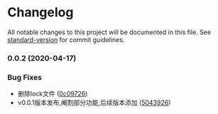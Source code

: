 # Changelog

All notable changes to this project will be documented in this file. See [standard-version](https://github.com/conventional-changelog/standard-version) for commit guidelines.

### 0.0.2 (2020-04-17)


### Bug Fixes

* 删除lock文件 ([0c09726](https://github.com/SummerJoan3/web-scouter/commit/0c09726dd787e09493d9d13231a71c313c7139ff))
* v0.0.1版本发布,阉割部分功能,后续版本添加 ([5043926](https://github.com/SummerJoan3/web-scouter/commit/5043926d16f315c6152aa12d7dbaee90a5eba45d))
